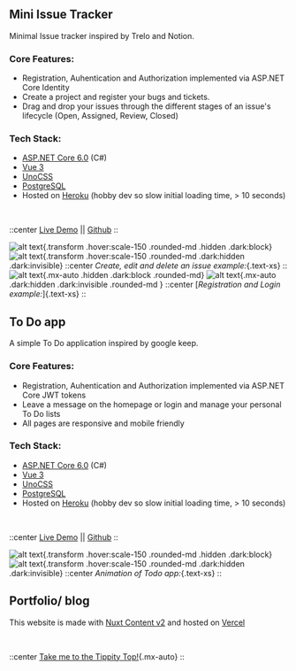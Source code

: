 
## Mini Issue Tracker

Minimal Issue tracker inspired by Trelo and Notion.

 ### Core Features:
 
 - Registration, Auhentication and Authorization implemented via ASP.NET Core Identity
 - Create a project and register your bugs and tickets.
 - Drag and drop your issues through the different stages of an issue's lifecycle (Open, Assigned, Review, Closed)

### Tech Stack:

- [ASP.NET Core 6.0](https://docs.microsoft.com/en-us/aspnet/core/introduction-to-aspnet-core?view=aspnetcore-6.0) (C#) 
- [Vue 3](https://vuejs.org/guide/introduction.html)
- [UnoCSS](https://github.com/unocss/unocss) 
- [PostgreSQL](https://www.postgresql.org/)
- Hosted on [Heroku](https://www.heroku.com/what) (hobby dev so slow initial loading time, > 10 seconds)

<br>

::center
[Live Demo](https://dotnet-vue-issue-tracker.herokuapp.com) || [Github](https://github.com/JDN89/vue-dotnet-issue-tracker)
::


![alt text](/issue-tracker-dark.apng.apng){.transform .hover:scale-150 .rounded-md .hidden .dark:block}
![alt text](/issue-tracker-light.apng){.transform .hover:scale-150 .rounded-md .dark:hidden .dark:invisible}
::center
*Create, edit and delete an issue example:*{.text-xs}
::
![alt text](/login-register.png){.mx-auto .hidden .dark:block .rounded-md}
![alt text](/login-register-light.apng){.mx-auto .dark:hidden .dark:invisible .rounded-md }
::center
[*Registration and Login example:*]{.text-xs}
::

## To Do app 

A simple To Do application inspired by google keep. 

### Core Features:
 
 - Registration, Auhentication and Authorization implemented via ASP.NET Core JWT tokens
 - Leave a message on the homepage or login and manage your personal To Do lists 
 - All pages are responsive and mobile friendly


### Tech Stack:
- [ASP.NET Core 6.0](https://docs.microsoft.com/en-us/aspnet/core/introduction-to-aspnet-core?view=aspnetcore-6.0) (C#) 
- [Vue 3](https://vuejs.org/guide/introduction.html)
- [UnoCSS](https://github.com/unocss/unocss) 
- [PostgreSQL](https://www.postgresql.org/)
- Hosted on [Heroku](https://www.heroku.com/what) (hobby dev so slow initial loading time, > 10 seconds)

<br>

::center
[Live Demo](https://todo-app-minimal-api.herokuapp.com) || [Github](https://github.com/JDN89/dotnet-vue-todo-app)
::



![alt text](/todo-app-dark.apng){.transform .hover:scale-150 .rounded-md .hidden .dark:block}
![alt text](/todo-app-light.apng){.transform .hover:scale-150 .rounded-md .dark:hidden .dark:invisible}
::center
*Animation of Todo app:*{.text-xs}
::
## Portfolio/ blog

This website is made with [Nuxt Content v2](https://content.nuxtjs.org/blog/announcing-v2/) and hosted on [Vercel](https://vercel.com/dashboard)

<br>

::center
[Take me to the Tippity Top!](/projects){.mx-auto}
::
